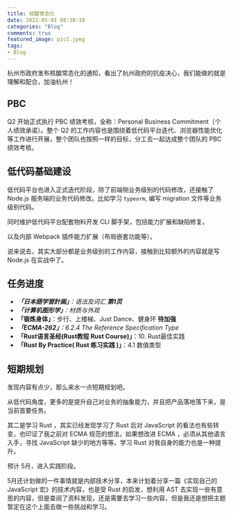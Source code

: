 ```yaml
---
title: 核酸常态化
date: 2022-05-01 08:38:10
categories: "Blog"
comments: true
featured_image: pic1.jpeg
tags:
- Blog
---
```


<!-- no node -->

<!-- more -->

杭州市政府发布核酸常态化的通知，看出了杭州政府的抗疫决心，我们能做的就是理解和配合，加油杭州！

## PBC

Q2 开始正式执行 PBC 绩效考核，全称：Personal Business Commitment（个人绩效承诺）。整个 Q2 的工作内容也是围绕着低代码平台迭代、浏览器性能优化等工作进行开展，整个团队也按照一样的目标，分工去一起达成整个团队的 PBC 绩效考核。

## 低代码基础建设

低代码平台也进入正式迭代阶段，除了前端侧业务级别的代码修改，还接触了 Node.js 服务端的业务代码修改。比如学习 `typeorm`, 编写 migration 文件等业务级别代码。

同时维护低代码平台配套物料开发 CLI 脚手架，包括能力扩展和缺陷修复。

以及内部 Webpack 插件能力扩展（布局嵌套功能等）。

说来说去，其实大部分都是业务级别的工作内容，接触到比较额外的内容就是写 Node.js 在实战中了。

## 任务进度

* ***「日本語学習計画」**：语法及词汇 **第1页***
* ***「计算机图形学」**：材质与外观*
* **「锻炼身体」**：步行、上楼梯、Just Dance、健身环 **待加强**
* ***「ECMA-262」**：6.2.4 The Reference Specification Type*
* **「Rust语言圣经(Rust教程 Rust Course)」**：10. Rust最佳实践
* **「Rust By Practice( Rust 练习实践 )」**：4.1 数值类型

## 短期规划

发现内容有点少，那么来水一点短期规划吧。

从低代码角度，更多的是提升自己对业务的抽象能力，并且把产品落地落下来，是当前首要任务。

其二是学习 Rust ，其实已经发现学习了 Rust 后对 JavaScript 的看法也有些转变，也印证了我之前对 ECMA 规范的想法，如果想改进 ECMA ，必须从其他语言入手，寻找 JavaScript 缺少的地方等等。学习 Rust 对我自身的能力也是一种提升。

预计 5月，进入实践阶段。

5月还计划做的一件事情就是内部技术分享，本来计划着分享一篇《实现自己的 JavaScript 宏》的技术内容，也是受 Rust 的启发，想利用 AST 去实现一些有意思的内容，但是查阅了资料发现，还是需要去学习一些内容，但是我还是想把主题暂定在这个上面去做一些挑战和学习。
